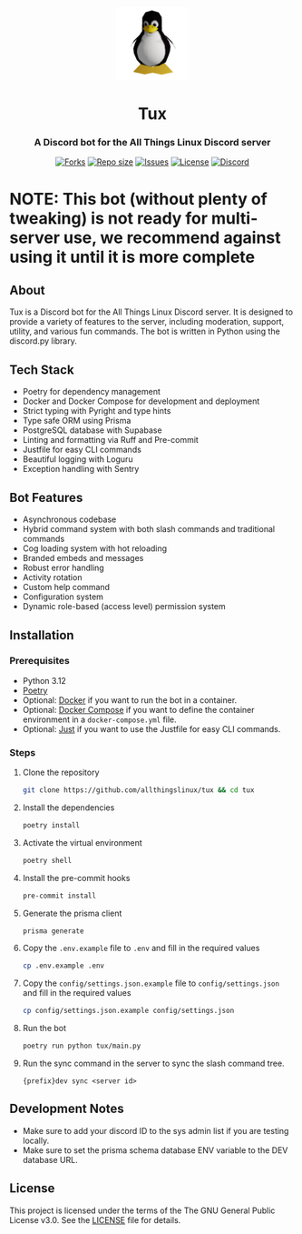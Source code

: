 <div align="center">
    <img src="docs/resources/tux.gif" width=128 height=128></img>
    <h1>Tux</h1>
    <h3><b>A Discord bot for the All Things Linux Discord server</b></h3>
</div>

<div align="center">
    <p align="center">
        <a href="https://github.com/allthingslinux/tux/forks">
            <img alt="Forks" src="https://img.shields.io/github/commit-activity/m/allthingslinux/tux?style=for-the-badge&logo=git&color=EBA0AC&logoColor=EBA0AC&labelColor=302D41"></a>
        <a href="https://github.com/allthingslinux/tux">
            <img alt="Repo size" src="https://img.shields.io/github/repo-size/allthingslinux/tux?style=for-the-badge&logo=github&color=FAB387&logoColor=FAB387&labelColor=302D41"/></a>
        <a href="https://github.com/allthingslinux/tux/issues">
            <img alt="Issues" src="https://img.shields.io/github/issues/allthingslinux/tux?style=for-the-badge&logo=githubactions&color=F9E2AF&logoColor=F9E2AF&labelColor=302D41"></a>
        <a href="https://www.gnu.org/licenses/gpl-3.0.html">
            <img alt="License" src="https://img.shields.io/github/license/allthingslinux/tux?style=for-the-badge&logo=gitbook&color=A6E3A1&logoColor=A6E3A1&labelColor=302D41"></a>
        <a href="https://discord.gg/linux">
            <img alt="Discord" src="https://img.shields.io/discord/1172245377395728464?style=for-the-badge&logo=discord&color=B4BEFE&logoColor=B4BEFE&labelColor=302D41"></a>
    </p>
</div>

# NOTE: This bot (without plenty of tweaking) is not ready for multi-server use, we recommend against using it until it is more complete

## About

Tux is a Discord bot for the All Things Linux Discord server. It is designed to provide a variety of features to the server, including moderation, support, utility, and various fun commands. The bot is written in Python using the discord.py library.


## Tech Stack
- Poetry for dependency management
- Docker and Docker Compose for development and deployment
- Strict typing with Pyright and type hints
- Type safe ORM using Prisma
- PostgreSQL database with Supabase
- Linting and formatting via Ruff and Pre-commit
- Justfile for easy CLI commands
- Beautiful logging with Loguru
- Exception handling with Sentry

## Bot Features
- Asynchronous codebase
- Hybrid command system with both slash commands and traditional commands
- Cog loading system with hot reloading
- Branded embeds and messages
- Robust error handling
- Activity rotation
- Custom help command
- Configuration system
- Dynamic role-based (access level) permission system

## Installation

### Prerequisites
- Python 3.12
- [Poetry](https://python-poetry.org/docs/)
- Optional: [Docker](https://docs.docker.com/get-docker/) if you want to run the bot in a container.
- Optional: [Docker Compose](https://docs.docker.com/compose/install/) if you want to define the container environment in a `docker-compose.yml` file.
- Optional: [Just](https://github.com/casey/just/) if you want to use the Justfile for easy CLI commands.

### Steps
1. Clone the repository
   
   ```bash
   git clone https://github.com/allthingslinux/tux && cd tux
   ```

2. Install the dependencies
    ```bash
    poetry install
    ```

3. Activate the virtual environment
    ```bash
    poetry shell
    ```

4. Install the pre-commit hooks
    ```bash
    pre-commit install
    ```

5. Generate the prisma client
    ```bash
    prisma generate
    ```

6. Copy the `.env.example` file to `.env` and fill in the required values
    ```bash
    cp .env.example .env
    ```

7. Copy the `config/settings.json.example` file to `config/settings.json` and fill in the required values
    ```bash
    cp config/settings.json.example config/settings.json
    ```

8. Run the bot
    ```bash
    poetry run python tux/main.py
    ```

9. Run the sync command in the server to sync the slash command tree.
   ```
   {prefix}dev sync <server id>
   ```

## Development Notes
- Make sure to add your discord ID to the sys admin list if you are testing locally.
- Make sure to set the prisma schema database ENV variable to the DEV database URL.

## License
This project is licensed under the terms of the The GNU General Public License v3.0. See the [LICENSE](LICENSE.md) file for details.
